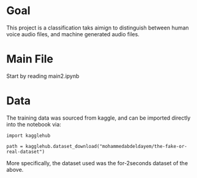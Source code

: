 # Goal
This project is a classification taks aimign to distinguish between human voice audio files, and machine generated audio files.

# Main File
Start by reading main2.ipynb

# Data
The training data was sourced from kaggle, and can be imported directly into the notebook via:

```
import kagglehub

path = kagglehub.dataset_download("mohammedabdeldayem/the-fake-or-real-dataset")
```
More specifically, the dataset used was the for-2seconds dataset of the above.
